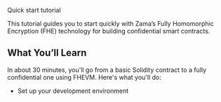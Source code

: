 Quick start tutorial

This tutorial guides you to start quickly with Zama’s Fully Homomorphic Encryption (FHE) technology for building confidential smart contracts.

## What You’ll Learn

In about 30 minutes, you'll go from a basic Solidity contract to a fully confidential one using FHEVM. Here's what you'll do:

- Set up your development environment
